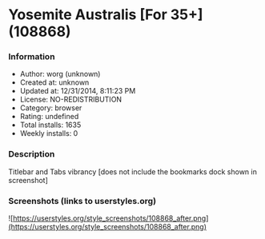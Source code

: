 # Yosemite Australis [For 35+] (108868)

### Information
- Author: worg (unknown)
- Created at: unknown
- Updated at: 12/31/2014, 8:11:23 PM
- License: NO-REDISTRIBUTION
- Category: browser
- Rating: undefined
- Total installs: 1635
- Weekly installs: 0


### Description
Titlebar and Tabs vibrancy 
[does not include the bookmarks dock shown in screenshot]


### Screenshots (links to userstyles.org)
![https://userstyles.org/style_screenshots/108868_after.png](https://userstyles.org/style_screenshots/108868_after.png)


